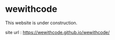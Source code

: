 # wewithcode


This website is under construction.


site url :  https://wewithcode.github.io/wewithcode/
